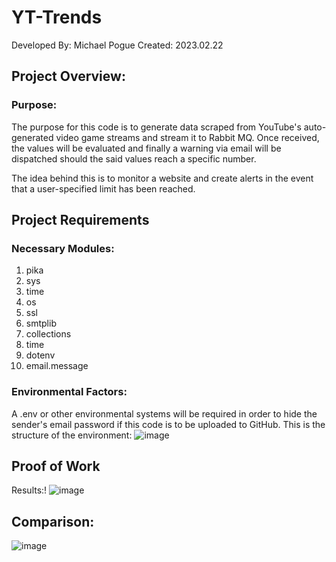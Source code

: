 # YT-Trends
Developed By: Michael Pogue
Created:      2023.02.22

## Project Overview:
### Purpose:
The purpose for this code is to generate data scraped from YouTube's auto-generated video game streams and stream it to Rabbit MQ. Once received, the values will be evaluated and finally a warning via email will be dispatched should the said values reach a specific number.

The idea behind this is to monitor a website and create alerts in the event that a user-specified limit has been reached. 

## Project Requirements
### Necessary Modules:
1. pika
1. sys
1. time
1. os
1. ssl
1. smtplib
1. collections
1. time
1. dotenv 
1. email.message

### Environmental Factors:
A .env or other environmental systems will be required in order to hide the sender's email password if this code is to be uploaded to GitHub.
This is the structure of the environment: 
![image](https://user-images.githubusercontent.com/115908053/221733609-b4b0f2ff-3a5f-4ee3-ae6a-ea8b9a48253d.png)


## Proof of Work

Results:!
![image](https://user-images.githubusercontent.com/115908053/221660845-5c4687e5-fe7a-4bce-8a63-9a3a3b13a67d.png)



## Comparison: 
![image](https://user-images.githubusercontent.com/115908053/221660465-27ee8762-f6fa-47da-8336-c50053e2384e.png)

